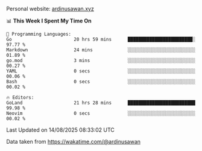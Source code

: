 Personal website: [ardinusawan.xyz](https://ardinusawan.xyz)

<!--START_SECTION:waka-->
📊 **This Week I Spent My Time On** 

```text
💬 Programming Languages: 
Go                       20 hrs 59 mins      ████████████████████████░   97.77 % 
Markdown                 24 mins             ░░░░░░░░░░░░░░░░░░░░░░░░░   01.89 % 
go.mod                   3 mins              ░░░░░░░░░░░░░░░░░░░░░░░░░   00.27 % 
YAML                     0 secs              ░░░░░░░░░░░░░░░░░░░░░░░░░   00.06 % 
Bash                     0 secs              ░░░░░░░░░░░░░░░░░░░░░░░░░   00.02 % 

🔥 Editors: 
GoLand                   21 hrs 28 mins      █████████████████████████   99.98 % 
Neovim                   0 secs              ░░░░░░░░░░░░░░░░░░░░░░░░░   00.02 % 
```


 Last Updated on 14/08/2025 08:33:02 UTC
<!--END_SECTION:waka-->
Data taken from https://wakatime.com/@ardinusawan
